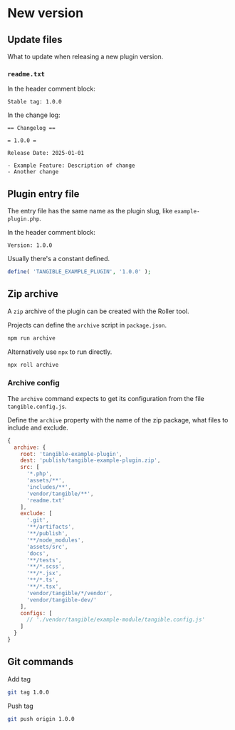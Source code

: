 # New version


## Update files

What to update when releasing a new plugin version.

### `readme.txt`

In the header comment block:

```
Stable tag: 1.0.0
```

In the change log:

```
== Changelog ==

= 1.0.0 =

Release Date: 2025-01-01

- Example Feature: Description of change
- Another change 
```

## Plugin entry file

The entry file has the same name as the plugin slug, like `example-plugin.php`.

In the header comment block:

```
Version: 1.0.0
```

Usually there's a constant defined.

```php
define( 'TANGIBLE_EXAMPLE_PLUGIN', '1.0.0' );
```

## Zip archive

A `zip` archive of the plugin can be created with the Roller tool.

Projects can define the `archive` script in `package.json`.

```sh
npm run archive
```

Alternatively use `npx` to run directly.

```sh
npx roll archive
```

### Archive config

The `archive` command expects to get its configuration from the file `tangible.config.js`.

Define the `archive` property with the name of the zip package, what files to include and exclude.

```js
{
  archive: {
    root: 'tangible-example-plugin',
    dest: 'publish/tangible-example-plugin.zip',
    src: [
      '*.php',
      'assets/**',
      'includes/**',
      'vendor/tangible/**',
      'readme.txt'
    ],
    exclude: [
      '.git',
      '**/artifacts',
      '**/publish',
      '**/node_modules',
      'assets/src',
      'docs',
      '**/tests',
      '**/*.scss',
      '**/*.jsx',
      '**/*.ts',
      '**/*.tsx',
      'vendor/tangible/*/vendor',
      'vendor/tangible-dev/'
    ],
    configs: [
      // './vendor/tangible/example-module/tangible.config.js'
    ]
  }
}
```

## Git commands

Add tag

```sh
git tag 1.0.0
```

Push tag

```sh
git push origin 1.0.0
```
